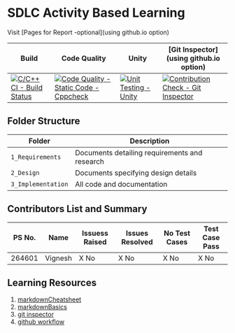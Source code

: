 # SDLC Activity Based Learning

Visit [Pages for Report -optional](using github.io option)

Build | Code Quality | Unity | [Git Inspector](using github.io option)
------|----------|-------|--------------
[![C/C++ CI - Build Status](https://github.com/kamarthivignesh000/MiniProject/actions/workflows/c-cpp.yml/badge.svg)](https://github.com/kamarthivignesh000/MiniProject/actions/workflows/c-cpp.yml) | [![Code Quality - Static Code - Cppcheck](https://github.com/kamarthivignesh000/MiniProject/actions/workflows/cppcheck.yml/badge.svg)](https://github.com/kamarthivignesh000/MiniProject/actions/workflows/cppcheck.yml) | [![Unit Testing - Unity](https://github.com/kamarthivignesh000/MiniProject/actions/workflows/unity.yml/badge.svg)](https://github.com/kamarthivignesh000/MiniProject/actions/workflows/unity.yml) | [![Contribution Check - Git Inspector](https://github.com/kamarthivignesh000/MiniProject/actions/workflows/gitinspector.yml/badge.svg)](https://github.com/kamarthivignesh000/MiniProject/actions/workflows/gitinspector.yml)

## Folder Structure
Folder             | Description
-------------------| -----------------------------------------
`1_Requirements`   | Documents detailing requirements and research
`2_Design`         | Documents specifying design details
`3_Implementation` | All code and documentation

## Contributors List and Summary

PS No. |  Name   | Issuess Raised |Issues Resolved|No Test Cases|Test Case Pass
-------|---------|----------------|----------------|---------------|-------------
264601 | Vignesh  | X No     | X No   |X No   |X No            

## Learning Resources
1. [markdownCheatsheet](https://github.com/adam-p/markdown-here/wiki/Markdown-Cheatsheet)
2. [markdownBasics](https://guides.github.com/features/mastering-markdown/)
3. [git inspector](https://github.com/ejwa/gitinspector.git)
4. [github workflow](https://docs.github.com/en/actions/learn-github-action)

